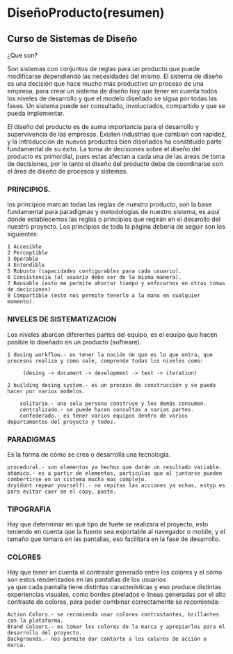 # DiseñoProducto(resumen) 

## Curso de Sistemas de Diseño 

¿Que son? 

 Son sistemas con conjuntos de reglas para un producto que puede modificarse dependiendo las necesidades 
 del mismo. 
 El sistema de diseño es una decisión que hace mucho más productivo un proceso de una empresa, para crear un sistema de diseño hay que tener en cuenta todos los niveles de desarrollo y que el modelo diseñado se sigua por todas las fases. 
 Un sistema puede ser consultado, involucrados, compartido y que se pueda implementar. 

 El diseño del producto es de suma importancia para el desarrollo y supervivencia de las empresas.  Existen industrias que cambian con rapidez, y la introducción de nuevos productos bien diseñados ha constituido parte fundamental de su éxito. La toma de decisiones sobre el diseño del producto es primordial, pues estas afectan a cada una de las áreas de toma de decisiones, por lo tanto el diseño del producto debe de coordinarse con el área de diseño de procesos y sistemas.

### PRINCIPIOS. 

los principios marcan todas las reglas de nuestro producto, son la base fundamental para paradigmas y metodologías de nuestro sistema, es aquí donde establecemos las reglas o principios que regirán en el desarollo del nuestro proyecto. 
Los principios de toda la página deberia de seguir son los siguientes: 

    1 Accesible 
    2 Perceptible 
    3 Operable 
    4 Entendible 
    5 Robusto (capacidades configurables para cada usuario). 
    6 Consistencia (al usuario debe ser de la misma manera). 
    7 Reusable (esto me permite ahorrar tiempo y enfocarnos en otras tomas de deciciones) 
    8 Compartible (esto nos permite tenerlo a la mano en cualquier momento). 

### NIVELES DE SISTEMATIZACION 

Los niveles abarcan diferentes partes del equipo, es el equipo que hacen posible lo diseñado en un producto (software). 

    1 desing workflow.- es tener la noción de que es lo que entra, que procesos realiza y como sale, comprende todas los niveles como: 

         (desing -> document -> development -> test -> iteration) 

    2 building desing system.- es un proceso de construcción y se puede hacer por varios modelos. 

        solitario.- una sola persona construye y los demás consumen. 
        centralizado.- se puede hacen consultas a varias partes. 
        confederado.- es tener varios equipos dentro de varios departamentos del proyecto y todos. 

### PARADIGMAS 

Es la forma de cómo se crea o desarrolla una tecnología. 

    procedural.- son elementos ya hechos que darán un resultado variable. 
    atómico.- es a partir de elementos, particulas que al juntarse pueden combertirse en un sistema mucho mas complejo. 
    dry(dont repear yourself).- no repitas las acciones ya echas, estyp es para evitar caer en el copy, paste. 
### TIPOGRAFIA 

Hay que determinar en qué tipo de fuete se realizara el proyecto, esto teniendo en cuenta que la fuente sea exportable al navegador o mobile, y el tamaño que tomara en las pantallas, eso facilitara en la fase de desarrollo. 

### COLORES 

Hay que tener en cuenta el contraste generado entre los colores y el cómo son estos renderizados en las pantallas de los usuarios 	
ya que cada pantalla tiene distintas características y eso produce distintas experiencias visuales, como bordes pixelados o líneas generadas por el alto contraste de colores, para poder combinar correctamente se recomienda: 

    Action Colors.- se recomienda usar colores contrastantes, brillantes con la plataforma. 
    Brand Coloors.- es tomar los colores de la marca y apropiarlos para el desarrollo del proyecto. 
    Backgraunds.- nos permite dar contarte a los colores de acción o marca. 


 
